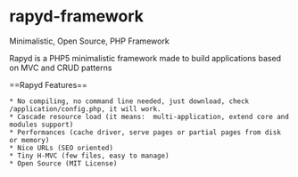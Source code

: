 rapyd-framework
===============

Minimalistic, Open Source, PHP Framework


Rapyd is a PHP5 minimalistic framework made to build applications based on MVC and CRUD patterns

==Rapyd Features==

    * No compiling, no command line needed, just download, check /application/config.php, it will work.
    * Cascade resource load (it means:  multi-application, extend core and modules support) 
	* Performances (cache driver, serve pages or partial pages from disk or memory)
    * Nice URLs (SEO oriented)
    * Tiny H-MVC (few files, easy to manage)
    * Open Source (MIT License)
